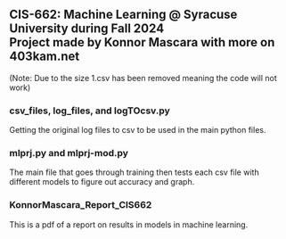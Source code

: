 ## CIS-662: Machine Learning @ Syracuse University during Fall 2024 <br/> Project made by Konnor Mascara with more on 403kam.net
(Note: Due to the size 1.csv has been removed meaning the code will not work)

### csv_files, log_files, and logTOcsv.py
Getting the original log files to csv to be used in the main python files.

### mlprj.py and mlprj-mod.py
The main file that goes through training then tests each csv file with different models to figure out accuracy and graph.

### KonnorMascara_Report_CIS662
This is a pdf of a report on results in models in machine learning.
